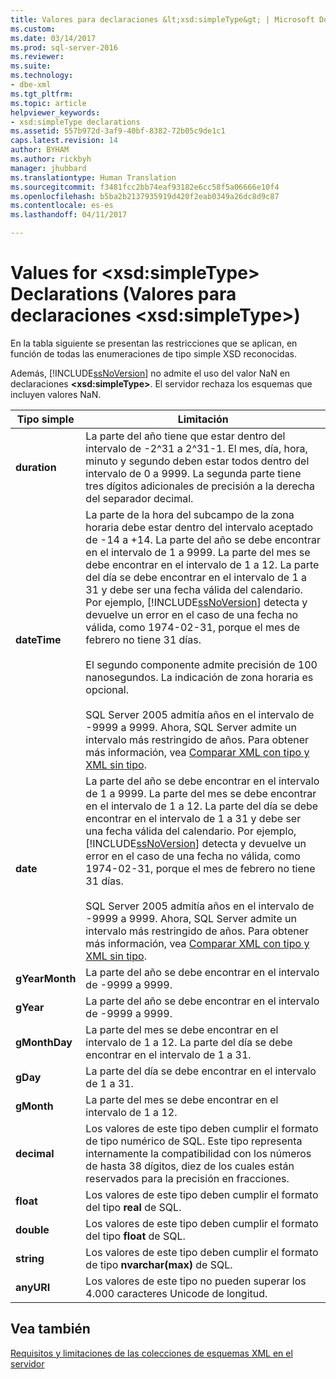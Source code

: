 ```yaml
---
title: Valores para declaraciones &lt;xsd:simpleType&gt; | Microsoft Docs
ms.custom: 
ms.date: 03/14/2017
ms.prod: sql-server-2016
ms.reviewer: 
ms.suite: 
ms.technology:
- dbe-xml
ms.tgt_pltfrm: 
ms.topic: article
helpviewer_keywords:
- xsd:simpleType declarations
ms.assetid: 557b972d-3af9-40bf-8382-72b05c9de1c1
caps.latest.revision: 14
author: BYHAM
ms.author: rickbyh
manager: jhubbard
ms.translationtype: Human Translation
ms.sourcegitcommit: f3481fcc2bb74eaf93182e6cc58f5a06666e10f4
ms.openlocfilehash: b5ba2b2137935919d420f2eab0349a26dc8d9c87
ms.contentlocale: es-es
ms.lasthandoff: 04/11/2017

---
```

# <a name="values-for-ltxsdsimpletypegt-declarations"></a>Values for &lt;xsd:simpleType&gt; Declarations (Valores para declaraciones &lt;xsd:simpleType&gt;)
  En la tabla siguiente se presentan las restricciones que se aplican, en función de todas las enumeraciones de tipo simple XSD reconocidas.  
  
 Además, [!INCLUDE[ssNoVersion](../../includes/ssnoversion-md.md)] no admite el uso del valor NaN en declaraciones **\<xsd:simpleType>**. El servidor rechaza los esquemas que incluyen valores NaN.  
  
|Tipo simple|Limitación|  
|-----------------|----------------|  
|**duration**|La parte del año tiene que estar dentro del intervalo de -2^31 a 2^31-1. El mes, día, hora, minuto y segundo deben estar todos dentro del intervalo de 0 a 9999. La segunda parte tiene tres dígitos adicionales de precisión a la derecha del separador decimal.|  
|**dateTime**|La parte de la hora del subcampo de la zona horaria debe estar dentro del intervalo aceptado de -14 a +14. La parte del año se debe encontrar en el intervalo de 1 a 9999. La parte del mes se debe encontrar en el intervalo de 1 a 12. La parte del día se debe encontrar en el intervalo de 1 a 31 y debe ser una fecha válida del calendario. Por ejemplo, [!INCLUDE[ssNoVersion](../../includes/ssnoversion-md.md)] detecta y devuelve un error en el caso de una fecha no válida, como 1974-02-31, porque el mes de febrero no tiene 31 días.<br /><br /> El segundo componente admite precisión de 100 nanosegundos. La indicación de zona horaria es opcional.<br /><br /> SQL Server 2005 admitía años en el intervalo de -9999 a 9999. Ahora, SQL Server admite un intervalo más restringido de años. Para obtener más información, vea [Comparar XML con tipo y XML sin tipo](../../relational-databases/xml/compare-typed-xml-to-untyped-xml.md).|  
|**date**|La parte del año se debe encontrar en el intervalo de 1 a 9999. La parte del mes se debe encontrar en el intervalo de 1 a 12. La parte del día se debe encontrar en el intervalo de 1 a 31 y debe ser una fecha válida del calendario. Por ejemplo, [!INCLUDE[ssNoVersion](../../includes/ssnoversion-md.md)] detecta y devuelve un error en el caso de una fecha no válida, como 1974-02-31, porque el mes de febrero no tiene 31 días.<br /><br /> SQL Server 2005 admitía años en el intervalo de -9999 a 9999. Ahora, SQL Server admite un intervalo más restringido de años. Para obtener más información, vea [Comparar XML con tipo y XML sin tipo](../../relational-databases/xml/compare-typed-xml-to-untyped-xml.md).|  
|**gYearMonth**|La parte del año se debe encontrar en el intervalo de -9999 a 9999.|  
|**gYear**|La parte del año se debe encontrar en el intervalo de -9999 a 9999.|  
|**gMonthDay**|La parte del mes se debe encontrar en el intervalo de 1 a 12. La parte del día se debe encontrar en el intervalo de 1 a 31.|  
|**gDay**|La parte del día se debe encontrar en el intervalo de 1 a 31.|  
|**gMonth**|La parte del mes se debe encontrar en el intervalo de 1 a 12.|  
|**decimal**|Los valores de este tipo deben cumplir el formato de tipo numérico de SQL. Este tipo representa internamente la compatibilidad con los números de hasta 38 dígitos, diez de los cuales están reservados para la precisión en fracciones.|  
|**float**|Los valores de este tipo deben cumplir el formato del tipo **real** de SQL.|  
|**double**|Los valores de este tipo deben cumplir el formato del tipo **float** de SQL.|  
|**string**|Los valores de este tipo deben cumplir el formato de tipo **nvarchar(max)** de SQL.|  
|**anyURI**|Los valores de este tipo no pueden superar los 4.000 caracteres Unicode de longitud.|  
  
## <a name="see-also"></a>Vea también  
 [Requisitos y limitaciones de las colecciones de esquemas XML en el servidor](../../relational-databases/xml/requirements-and-limitations-for-xml-schema-collections-on-the-server.md)  
  
  
